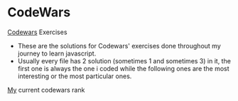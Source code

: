 # CodeWars
<a href="https://www.codewars.com" rel="nofollow">Codewars</a> Exercises

- These are the solutions for Codewars' exercises done throughout my journey to learn javascript.
- Usually every file has 2 solution (sometimes 1 and sometimes 3) in it, the first one is always the one i coded while 
the following ones are the most interesting or the most particular ones.

<a href="https://www.codewars.com/users/Fuser4Vendetta" rel="nofollow">My</a> current codewars rank
